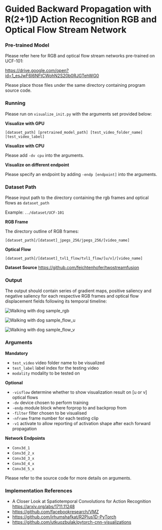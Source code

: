# Guided Backward Propagation with R(2+1)D Action Recognition RGB and Optical Flow Stream Network

### Pre-trained Model

Please refer here for RGB and optical flow stream networks pre-trained on UCF-101:

https://drive.google.com/open?id=1_esJwF6I6NFtCWohN2S20b0RJGTehWG0

Please place those files under the same directory containing program source code.

### Running

Please run on `visualize_init.py` with the arguments set provided below:

**Visualize with GPU**

`[dataset_path] [pretrained_model_path] [test_video_folder_name] [test_video_label]`

**Visualize with CPU**

Please add `-dv cpu` into the arguments.

**Visualize on different endpoint**

Please specify an endpoint by adding `-endp [endpoint]` into the arguments.

### Dataset Path

Please input path to the directory containing the rgb frames and optical flows as `dataset_path` 

Example: `../dataset/UCF-101`

**RGB Frame**

The directory outline of RGB frames:

`[dataset_path]/[dataset]_jpegs_256/jpegs_256/[video_name]`

**Optical Flow**

`[dataset_path]/[dataset]_tvl1_flow/tvl1_flow/[u/v]/[video_name]`

**Dataset Source**
https://github.com/feichtenhofer/twostreamfusion

### Output

The output should contain series of gradient maps, positive saliency and negative saliency for each respective RGB frames and optical flow displacement fields following its temporal timeline:

![Walking with dog sample_rgb](https://github.com/juenkhaw/action_recognition_project/blob/vis-module/v_WalkingWithDog_g01_c01.png)

![Walking with dog sample_flow_u](https://github.com/juenkhaw/action_recognition_project/blob/vis-module/v_WalkingWithDog_g01_c01_flow1.png)

![Walking with dog sample_flow_v](https://github.com/juenkhaw/action_recognition_project/blob/vis-module/v_WalkingWithDog_g01_c01_flow2.png)

### Arguments

**Mandatory**

- `test_video` video folder name to be visualized
- `test_label` label index for the testing video
- `modality` modality to be tested on

**Optional**

- `-visflow` determine whether to show visualization result on [u or v] optical flows
- `-dv` device chosen to perform training
- `-endp` module block where forprop to and backprop from
- `-filter` filter chosen to be visualised
- `-nframe` frame number for each testing clip
- `-v1` activate to allow reporting of activation shape after each forward propagation

**Network Endpoints**

- `Conv3d_1`
- `Conv3d_2_x`
- `Conv3d_3_x`
- `Conv3d_4_x`
- `Conv3d_5_x`

Please refer to the source code for more details on arguments.

### Implementation References

- A Closer Look at Spatiotemporal Convolutions for Action Recognition https://arxiv.org/abs/1711.11248
- https://github.com/facebookresearch/VMZ
- https://github.com/irhumshafkat/R2Plus1D-PyTorch
- https://github.com/utkuozbulak/pytorch-cnn-visualizations
